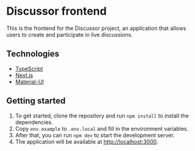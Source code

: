 # Discussor frontend

This is the frontend for the Discussor project, an application that allows users to create and participate in live discussions.

## Technologies

- [TypeScript](https://www.typescriptlang.org/)
- [Next.js](https://nextjs.org/)
- [Material-UI](https://material-ui.com/)

## Getting started

1. To get started, clone the repository and run `npm install` to install the dependencies.
1. Copy `env.example` to `.env.local` and fill in the environment variables.
1. After that, you can run `npm dev` to start the development server.
1. The application will be available at <http://localhost:3000>.
